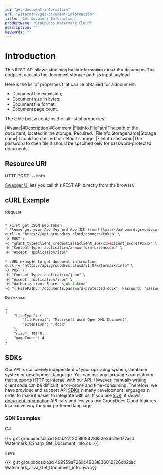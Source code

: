 ```yaml
---
id: "get-document-information"
url: "watermark/get-document-information"
title: "Get Document Information"
productName: "GroupDocs.Watermark Cloud"
description: ""
keywords: ""
---
```






# Introduction #

This REST API allows obtaining basic information about the document. The endpoint accepts the document storage path as input payload.

Here is the list of properties that can be obtained for a document:

* Document file extension;
* Document size in bytes;
* Document file format;
* Document page count.

The table below contains the full list of properties.

|#Name|#Description|#Comment
|FileInfo.FilePath|The path of the document, located in the storage.|Required.
|FileInfo.StorageName|Storage name|It could be omitted for default storage.
|FileInfo.Password|The password to open file|It should be specified only for password-protected documents.

## Resource URI ##



HTTP POST ~~/info


[Swagger UI](https://apireference.groupdocs.cloud/watermark/#/Info/GetInfo) lets you call this REST API directly from the browser. 

## cURL Example ##


 Request
```html 

* First get JSON Web Token
* Please get your App Key and App SID from https://dashboard.groupdocs.cloud/#/apps. Kindly place App Key in "client_secret" and App SID in "client_id" argument.
curl -v "https://api.groupdocs.cloud/connect/token" \
-X POST \
-d "grant_type#client_credentials&client_id#xxxx&client_secret#xxxx" \
-H "Content-Type: application/x-www-form-urlencoded" \
-H "Accept: application/json"
   
* cURL example to get document information
curl -v "https://api.groupdocs.cloud/v1.0/watermark/info" \
-X POST \
-H "Content-Type: application/json" \
-H "Accept: application/json" \
-H "Authorization: Bearer <jwt token>"
-d "{ FilePath: '/documents/password-protected.docx', Password: 'password' }"

 ```


 Response

```html 

{
    "fileType": {
        "fileFormat": "Microsoft Word Open XML Document",
        "extension": ".docx"
    },
    "size": 10240,
    "pageCount": 4
}

 ```




## SDKs ##

Our API is completely independent of your operating system, database system or development language. You can use any language and platform that supports HTTP to interact with our API. However, manually writing client code can be difficult, error-prone and time-consuming. Therefore, we have provided and support API [SDKs](https://github.com/groupdocs-watermark-cloud) in many development languages in order to make it easier to integrate with us. If you use [SDK](https://github.com/groupdocs-watermark-cloud), it shows [document information](https://apireference.groupdocs.cloud/watermark/#/Info/GetInfo) API calls and lets you use GroupDocs Cloud features in a native way for your preferred language.

### SDK Examples ###


 C#




{{< gist groupdocscloud 90da27f305908428852e34cf1ed77ad0 Watermark_CSharp_Get_Document_Info.cs >}}





 Java




{{< gist groupdocscloud 499959a7260c4903f836012226cb2dac Watermark_Java_Get_Document_info.java >}}



